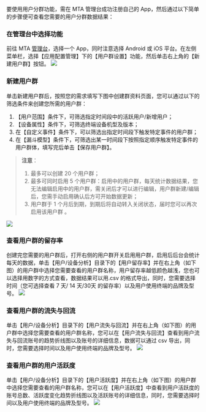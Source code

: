 要使用用户分群功能，需在 MTA 管理台成功注册自己的 App，然后通过以下简单的步骤便可查看您需要的用户分群数据结果：
### 在管理台中选择功能
前往 MTA [管理台](http://mta.qq.com/mta/custom/ctr_group/list_all?app_id=1)，选择一个 App，同时注意选择 Android 或 iOS 平台。在左侧菜单栏，选择【应用配置管理】下的【用户群设置】功能，然后单击右上角的【新建用户群】按钮。
![](http://imgcache.tce.fsphere.cn/static/mc.qcloudimg.com/static/img/f7deb4769ae60f7b65b3ee6b512065f8/image.png)
### 新建用户群
单击新建用户群后，按照您的需求填写下图中创建群资料页面，您可以通过以下的筛选条件来创建您所需的用户群：
1. 【用户范围】条件下，可筛选指定时间段中的活跃用户/新增用户；
2. 【设备属性】条件下，可筛选终端设备机型及版本；
3. 在【自定义事件】条件下，可以筛选出指定时间段下触发特定事件的用户群；
4. 在【漏斗模型】条件下，可筛选出某一时间段下按照指定顺序触发特定事件的用户群体，填写完后单击【保存用户群】。

>**注意**：
>1. 最多可以创建 20 个用户群；
>2. 最多可同时启用 5 个用户群：启用中的用户群，每天统计数据结果，您无法编辑启用中的用户群，需关闭后才可以进行编辑，用户群新建/编辑后，您需手动启用确认后方可开始数据更新；
>3. 用户群于 1 个月后到期，到期后将自动转入关闭状态，届时您可以再次启用该用户群 。

![](http://imgcache.tce.fsphere.cn/static/mc.qcloudimg.com/static/img/5120c1438f4db9c306e03bc680ad5156/image.png)
### 查看用户群的留存率
创建完您需要的用户群后，打开右侧的用户群开关启用用户群，启用后后台会统计每天的数据，单击【用户/设备分析】目录下的【用户留存率】并在右上角（如下图）的用户群中选择您需要查看的用户群名称，用户留存率越低颜色越浅，您也可以选择用数字的方式查看，数据结果可以用.csv 的格式导出，同时，您需要选择时间（您可选择查看 7 天/ 14 天/30天 的留存率）以及用户使用终端的品牌及型号。
![](http://imgcache.tce.fsphere.cn/static/mc.qcloudimg.com/static/img/7f12f4001f06740c27176a8597c4da11/image.png)
### 查看用户群的流失与回流
单击【用户/设备分析】目录下的【用户流失与回流】并在右上角（如下图）的用户群中选择您需要查看的用户群名称，您可以在【用户流失与回流】查看到用户流失与回流账号的趋势折线图以及账号的详细信息，数据可以通过 csv 导出，同时，您需要选择时间以及用户使用终端的品牌及型号。
![](http://imgcache.tce.fsphere.cn/static/mc.qcloudimg.com/static/img/e60b02a6d2dc3d23ae448724ca7ac7fb/image.png)
### 查看用户群的用户活跃度
单击【用户/设备分析】目录下的【用户活跃度】并在右上角（如下图）的用户群中选择您需要查看的用户群名称，您可以在【用户活跃度】中查看到用户活跃度的账号总数、活跃度变化趋势折线图以及活跃账号的详细信息，同时，您需要选择时间以及用户使用终端的品牌及型号。
![](http://imgcache.tce.fsphere.cn/static/mc.qcloudimg.com/static/img/0b6af8fd13a4a33ff092f4da5ce5836e/image.png)